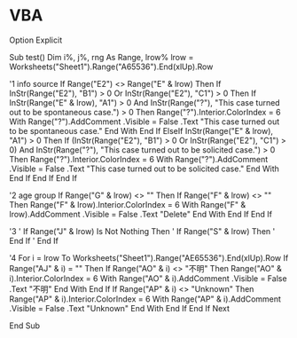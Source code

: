 # VBA
Option Explicit

Sub test()
Dim i%, j%, rng As Range, lrow%
lrow = Worksheets("Sheet1").Range("A65536").End(xlUp).Row

'1 info source
    If Range("E2") <> Range("E" & lrow) Then
        If InStr(Range("E2"), "B1") > 0 Or InStr(Range("E2"), "C1") > 0 Then
            If InStr(Range("E" & lrow), "A1") > 0 And InStr(Range("?"), "This case turned out to be spontaneous case.") > 0 Then
                Range("?").Interior.ColorIndex = 6
                With Range("?").AddComment
                    .Visible = False
                    .Text "This case turned out to be spontaneous case."
                End With
            End If
        ElseIf InStr(Range("E" & lrow), "A1") > 0 Then
            If (InStr(Range("E2"), "B1") > 0 Or InStr(Range("E2"), "C1") > 0) And InStr(Range("?"), "This case turned out to be solicited case.") > 0 Then
                Range("?").Interior.ColorIndex = 6
                With Range("?").AddComment
                    .Visible = False
                    .Text "This case turned out to be solicited case."
                End With
            End If
        End If
    End If

'2 age group
    If Range("G" & lrow) <> "" Then
        If Range("F" & lrow) <> "" Then
            Range("F" & lrow).Interior.ColorIndex = 6
            With Range("F" & lrow).AddComment
                .Visible = False
                .Text "Delete"
            End With
        End If
    End If

'3
'    If Range("J" & lrow) Is Not Nothing Then
'        If Range("S" & lrow) Then
'        End If
'    End If

'4
    For i = lrow To Worksheets("Sheet1").Range("AE65536").End(xlUp).Row
        If Range("AJ" & i) = "" Then
            If Range("AO" & i) <> "不明" Then
                Range("AO" & i).Interior.ColorIndex = 6
                With Range("AO" & i).AddComment
                    .Visible = False
                    .Text "不明"
                End With
            End If
            If Range("AP" & i) <> "Unknown" Then
                Range("AP" & i).Interior.ColorIndex = 6
                With Range("AP" & i).AddComment
                    .Visible = False
                    .Text "Unknown"
                End With
            End If
        End If
    Next













End Sub
